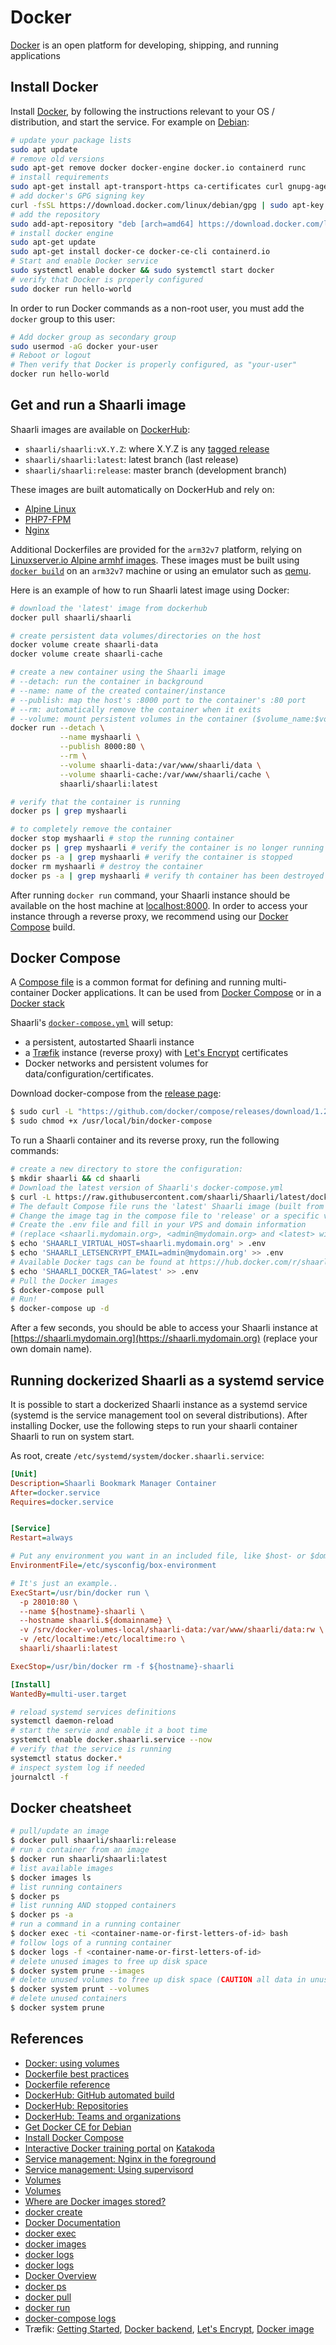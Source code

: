 
# Docker

[Docker](https://docs.docker.com/get-started/overview/) is an open platform for developing, shipping, and running applications

## Install Docker

Install [Docker](https://docs.docker.com/engine/install/), by following the instructions relevant to your OS / distribution, and start the service. For example on [Debian](https://docs.docker.com/engine/install/debian/):

```bash
# update your package lists
sudo apt update
# remove old versions
sudo apt-get remove docker docker-engine docker.io containerd runc
# install requirements
sudo apt-get install apt-transport-https ca-certificates curl gnupg-agent software-properties-common
# add docker's GPG signing key
curl -fsSL https://download.docker.com/linux/debian/gpg | sudo apt-key add -
# add the repository
sudo add-apt-repository "deb [arch=amd64] https://download.docker.com/linux/debian $(lsb_release -cs) stable"
# install docker engine
sudo apt-get update
sudo apt-get install docker-ce docker-ce-cli containerd.io
# Start and enable Docker service
sudo systemctl enable docker && sudo systemctl start docker
# verify that Docker is properly configured
sudo docker run hello-world
```

In order to run Docker commands as a non-root user, you must add the `docker` group to this user:

```bash
# Add docker group as secondary group
sudo usermod -aG docker your-user
# Reboot or logout
# Then verify that Docker is properly configured, as "your-user"
docker run hello-world
```

## Get and run a Shaarli image

Shaarli images are available on [DockerHub](https://hub.docker.com/r/shaarli/shaarli/):

- `shaarli/shaarli:vX.Y.Z`: where X.Y.Z is any [tagged release](https://github.com/shaarli/Shaarli/releases)
- `shaarli/shaarli:latest`: latest branch (last release)
- `shaarli/shaarli:release`: master branch (development branch)

These images are built automatically on DockerHub and rely on:

- [Alpine Linux](https://www.alpinelinux.org/)
- [PHP7-FPM](http://php-fpm.org/)
- [Nginx](http://nginx.org/)

Additional Dockerfiles are provided for the `arm32v7` platform, relying on [Linuxserver.io Alpine armhf images](https://hub.docker.com/r/lsiobase/alpine.armhf/). These images must be built using [`docker build`](https://docs.docker.com/engine/reference/commandline/build/) on an `arm32v7` machine or using an emulator such as [qemu](https://resin.io/blog/building-arm-containers-on-any-x86-machine-even-dockerhub/).

Here is an example of how to run Shaarli latest image using Docker:

```bash
# download the 'latest' image from dockerhub
docker pull shaarli/shaarli

# create persistent data volumes/directories on the host
docker volume create shaarli-data
docker volume create shaarli-cache

# create a new container using the Shaarli image
# --detach: run the container in background
# --name: name of the created container/instance
# --publish: map the host's :8000 port to the container's :80 port
# --rm: automatically remove the container when it exits
# --volume: mount persistent volumes in the container ($volume_name:$volume_mountpoint)
docker run --detach \
           --name myshaarli \
           --publish 8000:80 \
           --rm \
           --volume shaarli-data:/var/www/shaarli/data \
           --volume shaarli-cache:/var/www/shaarli/cache \
           shaarli/shaarli:latest

# verify that the container is running
docker ps | grep myshaarli

# to completely remove the container
docker stop myshaarli # stop the running container
docker ps | grep myshaarli # verify the container is no longer running
docker ps -a | grep myshaarli # verify the container is stopped
docker rm myshaarli # destroy the container
docker ps -a | grep myshaarli # verify th container has been destroyed

```

After running `docker run` command, your Shaarli instance should be available on the host machine at [localhost:8000](http://localhost:8000). In order to access your instance through a reverse proxy, we recommend using our [Docker Compose](#docker-compose) build.


## Docker Compose

A [Compose file](https://docs.docker.com/compose/compose-file/) is a common format for defining and running multi-container Docker applications. It can be used from [Docker Compose](https://docs.docker.com/compose/) or in a [Docker stack](https://docs.docker.com/engine/reference/commandline/stack_deploy/)

Shaarli's [`docker-compose.yml`](https://raw.githubusercontent.com/shaarli/Shaarli/latest/docker-compose.yml) will setup:
- a persistent, autostarted Shaarli instance
- a [Træfik](https://containo.us/traefik/) instance (reverse proxy) with [Let's Encrypt](https://letsencrypt.org/) certificates
- Docker networks and persistent volumes for data/configuration/certificates.

Download docker-compose from the [release page](https://docs.docker.com/compose/install/):

```bash
$ sudo curl -L "https://github.com/docker/compose/releases/download/1.26.2/docker-compose-$(uname -s)-$(uname -m)" -o /usr/local/bin/docker-compose
$ sudo chmod +x /usr/local/bin/docker-compose
```

To run a Shaarli container and its reverse proxy, run the following commands:

```bash
# create a new directory to store the configuration:
$ mkdir shaarli && cd shaarli
# Download the latest version of Shaarli's docker-compose.yml
$ curl -L https://raw.githubusercontent.com/shaarli/Shaarli/latest/docker-compose.yml -o docker-compose.yml
# The default Compose file runs the 'latest' Shaarli image (built from master/development version)
# Change the image tag in the compose file to 'release' or a specific version for more stability
# Create the .env file and fill in your VPS and domain information
# (replace <shaarli.mydomain.org>, <admin@mydomain.org> and <latest> with your actual information)
$ echo 'SHAARLI_VIRTUAL_HOST=shaarli.mydomain.org' > .env
$ echo 'SHAARLI_LETSENCRYPT_EMAIL=admin@mydomain.org' >> .env
# Available Docker tags can be found at https://hub.docker.com/r/shaarli/shaarli/tags
$ echo 'SHAARLI_DOCKER_TAG=latest' >> .env
# Pull the Docker images
$ docker-compose pull
# Run!
$ docker-compose up -d
```

After a few seconds, you should be able to access your Shaarli instance at [https://shaarli.mydomain.org](https://shaarli.mydomain.org) (replace your own domain name).

## Running dockerized Shaarli as a systemd service

It is possible to start a dockerized Shaarli instance as a systemd service (systemd is the service management tool on several distributions). After installing Docker, use the following steps to run your shaarli container Shaarli to run on system start.

As root, create `/etc/systemd/system/docker.shaarli.service`:

```ini
[Unit]
Description=Shaarli Bookmark Manager Container
After=docker.service
Requires=docker.service


[Service]
Restart=always

# Put any environment you want in an included file, like $host- or $domainname in this example
EnvironmentFile=/etc/sysconfig/box-environment

# It's just an example..
ExecStart=/usr/bin/docker run \
  -p 28010:80 \
  --name ${hostname}-shaarli \
  --hostname shaarli.${domainname} \
  -v /srv/docker-volumes-local/shaarli-data:/var/www/shaarli/data:rw \
  -v /etc/localtime:/etc/localtime:ro \
  shaarli/shaarli:latest

ExecStop=/usr/bin/docker rm -f ${hostname}-shaarli

[Install]
WantedBy=multi-user.target
```

```bash
# reload systemd services definitions
systemctl daemon-reload
# start the servie and enable it a boot time
systemctl enable docker.shaarli.service --now
# verify that the service is running
systemctl status docker.*
# inspect system log if needed
journalctl -f
```



## Docker cheatsheet

```bash
# pull/update an image
$ docker pull shaarli/shaarli:release
# run a container from an image
$ docker run shaarli/shaarli:latest
# list available images
$ docker images ls
# list running containers
$ docker ps
# list running AND stopped containers
$ docker ps -a
# run a command in a running container
$ docker exec -ti <container-name-or-first-letters-of-id> bash
# follow logs of a running container
$ docker logs -f <container-name-or-first-letters-of-id>
# delete unused images to free up disk space
$ docker system prune --images
# delete unused volumes to free up disk space (CAUTION all data in unused volumes will be lost)
$ docker system prunt --volumes
# delete unused containers
$ docker system prune
```


## References

- [Docker: using volumes](https://docs.docker.com/storage/volumes/)
- [Dockerfile best practices](https://docs.docker.com/articles/dockerfile_best-practices/)
- [Dockerfile reference](https://docs.docker.com/reference/builder/)
- [DockerHub: GitHub automated build](https://docs.docker.com/docker-hub/github/)
- [DockerHub: Repositories](https://docs.docker.com/userguide/dockerrepos/)
- [DockerHub: Teams and organizations](https://docs.docker.com/docker-hub/orgs/)
- [Get Docker CE for Debian](https://docs.docker.com/install/linux/docker-ce/debian/)
- [Install Docker Compose](https://docs.docker.com/compose/install/)
- [Interactive Docker training portal](https://www.katacoda.com/courses/docker/) on [Katakoda](https://www.katacoda.com/)
- [Service management: Nginx in the foreground](http://nginx.org/en/docs/ngx_core_module.html#daemon)
- [Service management: Using supervisord](https://docs.docker.com/articles/using_supervisord/)
- [Volumes](https://docs.docker.com/storage/volumes/)
- [Volumes](https://docs.docker.com/userguide/dockervolumes/)
- [Where are Docker images stored?](http://blog.thoward37.me/articles/where-are-docker-images-stored/)
- [docker create](https://docs.docker.com/engine/reference/commandline/create/)
- [Docker Documentation](https://docs.docker.com/)
- [docker exec](https://docs.docker.com/engine/reference/commandline/exec/)
- [docker images](https://docs.docker.com/engine/reference/commandline/images/)
- [docker logs](https://docs.docker.com/engine/reference/commandline/logs/)
- [docker logs](https://docs.docker.com/engine/reference/commandline/logs/)
- [Docker Overview](https://docs.docker.com/engine/docker-overview/)
- [docker ps](https://docs.docker.com/engine/reference/commandline/ps/)
- [docker pull](https://docs.docker.com/engine/reference/commandline/pull/)
- [docker run](https://docs.docker.com/engine/reference/commandline/run/)
- [docker-compose logs](https://docs.docker.com/compose/reference/logs/)
- Træfik: [Getting Started](https://docs.traefik.io/), [Docker backend](https://docs.traefik.io/configuration/backends/docker/), [Let's Encrypt](https://docs.traefik.io/user-guide/docker-and-lets-encrypt/), [Docker image](https://hub.docker.com/_/traefik/)
